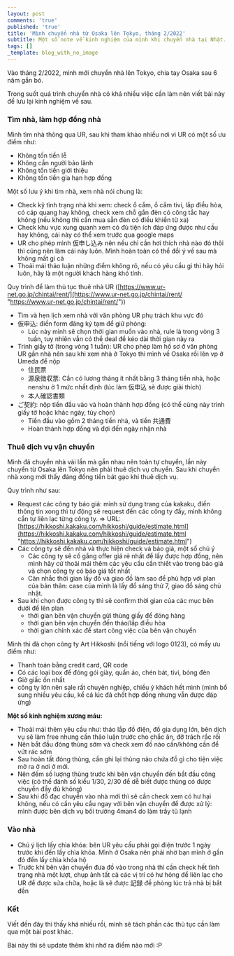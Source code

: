 ```yaml
---
layout: post
comments: 'true'
published: 'true'
title: 'Mình chuyển nhà từ Osaka lên Tokyo, tháng 2/2022'
subtitle: Một số note về kinh nghiệm của mình khi chuyển nhà tại Nhật.
tags: []
_template: blog_with_no_image
---
```


Vào tháng 2/2022, mình mới chuyển nhà lên Tokyo, chia tay Osaka sau 6 năm gắn bó.

Trong suốt quá trình chuyển nhà có khá nhiều việc cần làm nên viết bài này để lưu lại kinh nghiệm về sau.

### Tìm nhà, làm hợp đồng nhà

Mình tìm nhà thông qua UR, sau khi tham khảo nhiều nơi vì UR có một số ưu điểm như:

* Không tốn tiền lễ
* Không cần người bảo lãnh
* Không tốn tiền giới thiệu
* Không tốn tiền gia hạn hợp đồng

Một số lưu ý khi tìm nhà, xem nhà nói chung là:

* Check kỹ tình trạng nhà khi xem: check ổ cắm, ổ cắm tivi, lắp điều hòa, có cáp quang hay không, check xem chỗ gắn đèn có công tắc hay không (nếu không thì cần mua sẵn đèn có điều khiển từ xa)
* Check khu vực xung quanh xem có đủ tiện ích đáp ứng được như cầu hay không, cái này có thể xem trước qua google maps
* UR cho phép mình 仮申し込み nên nếu chỉ cần hơi thích nhà nào đó thôi thì cũng nên làm cái này luôn. Mình hoàn toàn có thể đổi ý về sau mà không mất gì cả
* Thoải mái thảo luận những điểm không rõ, nếu có yêu cầu gì thì hãy hỏi luôn, hãy là một người khách hàng khó tính.

Quy trình để làm thủ tục thuê nhà UR ([https://www.ur-net.go.jp/chintai/rent/](https://www.ur-net.go.jp/chintai/rent/ "https://www.ur-net.go.jp/chintai/rent/"))

* Tìm và hẹn lịch xem nhà với văn phòng UR phụ trách khu vực đó
* 仮申込: điền form đăng ký tạm để giữ phòng:
  * Lúc này mình sẽ chọn thời gian muốn vào nhà, rule là trong vòng 3 tuần, tuy nhiên vẫn có thể deal để kéo dài thời gian này ra
* Trình giấy tờ (trong vòng 1 tuần): UR cho phép làm hồ sơ ở văn phòng UR gần nhà nên sau khi xem nhà ở Tokyo thì mình về Osaka rồi lên vp ở Umeda để nộp
  * 住民票
  * 源泉徴収票: Cần có lương tháng ít nhất bằng 3 tháng tiền nhà, hoặc nenshu ở 1 mức nhất định (lúc làm 仮申込 sẽ được giải thích)
  * 本人確認書類
* ご契約: nộp tiền đầu vào và hoàn thành hợp đồng (có thể cùng này trình giấy tờ hoặc khác ngày, tùy chọn)
  * Tiền đầu vào gồm 2 tháng tiền nhà, và tiền 共通費
  * Hoàn thành hợp đồng và đợi đến ngày nhận nhà

### Thuê dịch vụ vận chuyển

Mình đã chuyển nhà vài lần mà gần nhau nên toàn tự chuyển, lần này chuyển từ Osaka lên Tokyo nên phải thuê dịch vụ chuyển. Sau khi chuyển nhà xong mới thấy đáng đồng tiền bát gạo khi thuê dịch vụ.

Quy trình như sau:

* Request các công ty báo giá: mình sử dụng trang của kakaku, điền thông tin xong thì tự động sẽ request đến các công ty đấy, mình không cần tự liên lạc từng công ty. => URL: [https://hikkoshi.kakaku.com/hikkoshi/guide/estimate.html](https://hikkoshi.kakaku.com/hikkoshi/guide/estimate.html "https://hikkoshi.kakaku.com/hikkoshi/guide/estimate.html")
* Các công ty sẽ đến nhà và thực hiện check và báo giá, một số chú ý
  * Các công ty sẽ cố gắng offer giá rẻ nhất để lấy được hợp đồng, nên mình hãy cứ thoải mái thêm các yêu cầu cần thiết vào trong báo giá và chọn công ty có báo giá tốt nhất
  * Cân nhắc thời gian lấy đồ và giao đồ làm sao để phù hợp với plan của bản thân: case của mình là lấy đồ sáng thứ 7, giao đồ sáng chủ nhật.
* Sau khi chọn được công ty thì sẽ confirm thời gian của các mục bên dưới để lên plan
  * thời gian bên vận chuyển gửi thùng giấy để đóng hàng
  * thời gian bên vận chuyển đến tháo/lắp điều hòa
  * thời gian chính xác để start công việc của bên vận chuyển

Mình thì đã chọn công ty Art Hikkoshi (nổi tiếng với logo 0123), có mấy ưu điểm như:

* Thanh toán bằng credit card, QR code
* Có các loại box để đóng gói giày, quần áo, chén bát, tivi, bóng đèn
* Giờ giấc ổn nhất
* công ty lớn nên sale rất chuyên nghiệp, chiều ý khách hết mình (mình bổ sung nhiều yêu cầu, kể cả lúc đã chốt hợp đồng nhưng vẫn được đáp ứng)

**Một số kinh nghiệm xương máu:**

* Thoải mái thêm yêu cầu như: tháo lắp đồ điện, đồ gia dụng lớn, bên dịch vụ sẽ làm free nhưng cần thảo luận trước cho chắc ăn, đỡ trách rắc rối
* Nên bắt đầu đóng thùng sớm và check xem đồ nào cần/không cần để vứt rác sớm
* Sau hoàn tất đóng thùng, cần ghi lại thùng nào chứa đồ gì cho tiện việc mở ra ở nơi ở mới.
* Nên đếm số lượng thùng trước khi bên vận chuyển đến bắt đầu công việc (có thể đánh số kiểu 1/30, 2/30 để dễ biết được thùng có được chuyển đầy đủ không)
* Sau khi đồ đạc chuyển vào nhà mới thì sẽ cần check xem có hư hại không, nếu có cần yêu cầu ngay với bên vận chuyển để được xử lý: mình được bên dịch vụ bồi trường 4man4 do làm trầy tủ lạnh

### Vào nhà

* Chú ý lịch lấy chìa khóa: bên UR yêu cầu phải gọi điện trước 1 ngày trước khi đến lấy chìa khóa. Mình ở Osaka nên phải nhờ bạn mình ở gần đó đến lấy chìa khóa hộ
* Trước khi bên vận chuyển đưa đồ vào trong nhà thì cần check hết tình trạng nhà một lượt, chụp ảnh tất cả các vị trí có hư hỏng để liên lạc cho UR để được sửa chữa, hoặc là sẽ được 記録 đề phòng lúc trả nhà bị bắt đền

### Kết

Viết đến đây thì thấy khá nhiều rồi, mình sẽ tách phần các thủ tục cần làm qua một bài post khác.

Bài này thì sẽ update thêm khi nhớ ra điểm nào mới :P
